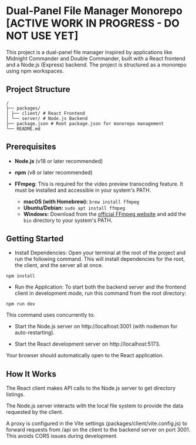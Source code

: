 # Dual-Panel File Manager Monorepo [ACTIVE WORK IN PROGRESS - DO NOT USE YET]

This project is a dual-panel file manager inspired by applications like Midnight Commander and Double Commander, built with a React frontend and a Node.js (Express) backend. The project is structured as a monorepo using npm workspaces.

## Project Structure

```
/
├── packages/
│ ├── client/ # React Frontend
│ └── server/ # Node.js Backend
├── package.json # Root package.json for monorepo management
└── README.md
```

## Prerequisites

- **Node.js** (v18 or later recommended)

- **npm** (v8 or later recommended)

- **FFmpeg**: This is required for the video preview transcoding feature. It must be installed and accessible in your system's PATH.
  - **macOS (with Homebrew):** `brew install ffmpeg`
  - **Ubuntu/Debian:** `sudo apt install ffmpeg`
  - **Windows:** Download from the [official FFmpeg website](https://ffmpeg.org/download.html) and add the `bin` directory to your system's PATH.

## Getting Started

- Install Dependencies:
  Open your terminal at the root of the project and run the following command. This will install dependencies for the root, the client, and the server all at once.

`npm install`

- Run the Application:
  To start both the backend server and the frontend client in development mode, run this command from the root directory:

`npm run dev`

This command uses concurrently to:

- Start the Node.js server on http://localhost:3001 (with nodemon for auto-restarting).

- Start the React development server on http://localhost:5173.

Your browser should automatically open to the React application.

## How It Works

The React client makes API calls to the Node.js server to get directory listings.

The Node.js server interacts with the local file system to provide the data requested by the client.

A proxy is configured in the Vite settings (packages/client/vite.config.js) to forward requests from /api on the client to the backend server on port 3001. This avoids CORS issues during development.
